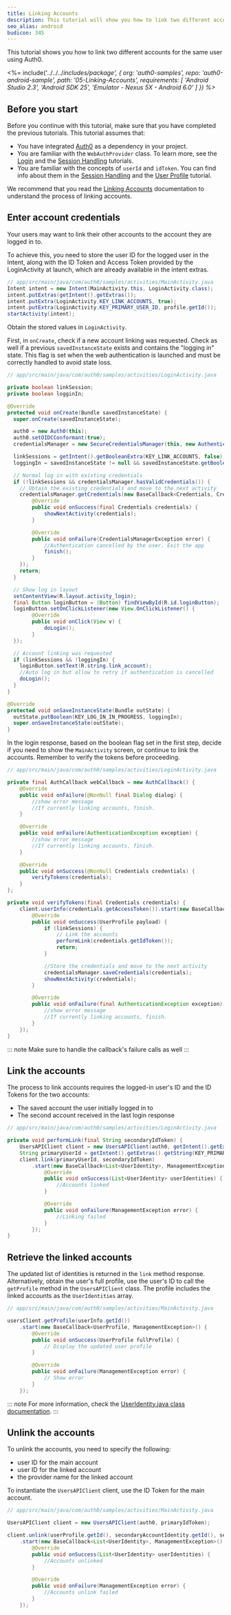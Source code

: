 ```yaml
---
title: Linking Accounts
description: This tutorial will show you how to link two different accounts for the same user.
seo_alias: android
budicon: 345
---
```


This tutorial shows you how to link two different accounts for the same user using Auth0.

<%= include('../../../_includes/_package', {
  org: 'auth0-samples',
  repo: 'auth0-android-sample',
  path: '05-Linking-Accounts',
  requirements: [
    'Android Studio 2.3',
    'Android SDK 25',
    'Emulator - Nexus 5X - Android 6.0'
  ]
}) %>__

## Before you start

Before you continue with this tutorial, make sure that you have completed the previous tutorials. This tutorial assumes that:
* You have integrated [Auth0](https://github.com/auth0/Auth0.Android) as a dependency in your project.
* You are familiar with the `WebAuthProvider` class. To learn more, see the [Login](/quickstart/native/android/00-login) and the [Session Handling](/quickstart/native/android/03-session-handling) tutorials.
* You are familiar with the concepts of `userId` and `idToken`. You can find info about them in the [Session Handling](/quickstart/native/android/03-session-handling) and the [User Profile](/quickstart/native/android/04-user-profile) tutorial.

We recommend that you read the [Linking Accounts](/link-accounts) documentation to understand the process of linking accounts.

## Enter account credentials

Your users may want to link their other accounts to the account they are logged in to.

To achieve this, you need to store the user ID for the logged user in the Intent, along with the ID Token and Access Token provided by the LoginActivity at launch, which are already available in the intent extras. 

```java
// app/src/main/java/com/auth0/samples/activities/MainActivity.java
Intent intent = new Intent(MainActivity.this, LoginActivity.class);        
intent.putExtras(getIntent().getExtras());
intent.putExtra(LoginActivity.KEY_LINK_ACCOUNTS, true);
intent.putExtra(LoginActivity.KEY_PRIMARY_USER_ID, profile.getId());
startActivity(intent);
```

Obtain the stored values in `LoginActivity`.

First, in `onCreate`, check if a new account linking was requested. Check as well if a previous `savedInstanceState` exists and contains the "logging in" state. This flag is set when the web authentication is launched and must be correctly handled to avoid state loss.

```java
// app/src/main/java/com/auth0/samples/activities/LoginActivity.java

private boolean linkSession;
private boolean logginIn;

@Override
protected void onCreate(Bundle savedInstanceState) {
  super.onCreate(savedInstanceState);

  auth0 = new Auth0(this);
  auth0.setOIDCConformant(true);
  credentialsManager = new SecureCredentialsManager(this, new AuthenticationAPIClient(auth0), new SharedPreferencesStorage(this));

  linkSessions = getIntent().getBooleanExtra(KEY_LINK_ACCOUNTS, false);
  loggingIn = savedInstanceState != null && savedInstanceState.getBoolean(KEY_LOG_IN_IN_PROGRESS, false);

  // Normal log in with existing credentials
  if (!linkSessions && credentialsManager.hasValidCredentials()) {
    // Obtain the existing credentials and move to the next activity
    credentialsManager.getCredentials(new BaseCallback<Credentials, CredentialsManagerException>() {
        @Override
        public void onSuccess(final Credentials credentials) {
            showNextActivity(credentials);
        }

        @Override
        public void onFailure(CredentialsManagerException error) {
            //Authentication cancelled by the user. Exit the app
            finish();
        }
    });
    return;
  }

  // Show log in layout
  setContentView(R.layout.activity_login);
  final Button loginButton = (Button) findViewById(R.id.loginButton); 
  loginButton.setOnClickListener(new View.OnClickListener() {
        @Override
        public void onClick(View v) {
            doLogin();
        }
  });

  // Account linking was requested
  if (linkSessions && !loggingIn) {
    loginButton.setText(R.string.link_account);
    //Auto log in but allow to retry if authentication is cancelled
    doLogin();
  }
}

@Override
protected void onSaveInstanceState(Bundle outState) {
  outState.putBoolean(KEY_LOG_IN_IN_PROGRESS, loggingIn);
  super.onSaveInstanceState(outState);
}
```

In the login response, based on the boolean flag set in the first step, decide if you need to show the `MainActivity` screen, or continue to link the accounts. Remember to verify the tokens before proceeding.

```java
// app/src/main/java/com/auth0/samples/activities/LoginActivity.java

private final AuthCallback webCallback = new AuthCallback() {
    @Override
    public void onFailure(@NonNull final Dialog dialog) {
        //show error message 
        //If currently linking accounts, finish.
    }

    @Override
    public void onFailure(AuthenticationException exception) {
        //show error message 
        //If currently linking accounts, finish.
    }

    @Override
    public void onSuccess(@NonNull Credentials credentials) {
        verifyTokens(credentials);
    }
};

private void verifyTokens(final Credentials credentials) {
    client.userInfo(credentials.getAccessToken()).start(new BaseCallback<UserProfile, AuthenticationException>() {
        @Override
        public void onSuccess(UserProfile payload) {
            if (linkSessions) {
                // Link the accounts
                performLink(credentials.getIdToken());
                return;
            }

            //Store the credentials and move to the next activity
            credentialsManager.saveCredentials(credentials);
            showNextActivity(credentials);
        }

        @Override
        public void onFailure(final AuthenticationException exception) {
            //show error message 
            //If currently linking accounts, finish.
        }
    });
}
```

::: note
Make sure to handle the callback's failure calls as well
:::

## Link the accounts

The process to link accounts requires the logged-in user's ID and the ID Tokens for the two accounts:
* The saved account the user initially logged in to
* The second account received in the last login response

```java
// app/src/main/java/com/auth0/samples/activities/LoginActivity.java

private void performLink(final String secondaryIdToken) {
    UsersAPIClient client = new UsersAPIClient(auth0, getIntent().getExtras().getString(KEY_ID_TOKEN));
    String primaryUserId = getIntent().getExtras().getString(KEY_PRIMARY_USER_ID);
    client.link(primaryUserId, secondaryIdToken)
        .start(new BaseCallback<List<UserIdentity>, ManagementException>() {
            @Override
            public void onSuccess(List<UserIdentity> userIdentities) {
                //Accounts linked
            }

            @Override
            public void onFailure(ManagementException error) {
                //Linking failed
            }
        });
}
```

## Retrieve the linked accounts

The updated list of identities is returned in the `link` method response. Alternatively, obtain the user's full profile, use the user's ID to call the `getProfile` method in the `UsersAPIClient` class. The profile includes the linked accounts as the `UserIdentities` array.

```java
// app/src/main/java/com/auth0/samples/activities/MainActivity.java

usersClient.getProfile(userInfo.getId())
    .start(new BaseCallback<UserProfile, ManagementException>() {
        @Override
        public void onSuccess(UserProfile fullProfile) {
            // Display the updated user profile
        }

        @Override
        public void onFailure(ManagementException error) {
            // Show error
        }
    });
```

::: note
For more information, check the [UserIdentity.java class documentation](https://github.com/auth0/Auth0.Android/blob/master/auth0/src/main/java/com/auth0/android/result/UserIdentity.java).
:::

## Unlink the accounts

To unlink the accounts, you need to specify the following:

* user ID for the main account
* user ID for the linked account
* the provider name for the linked account

To instantiate the `UsersAPIClient` client, use the ID Token for the main account.

```java
// app/src/main/java/com/auth0/samples/activities/MainActivity.java

UsersAPIClient client = new UsersAPIClient(auth0, primaryIdToken);

client.unlink(userProfile.getId(), secondaryAccountIdentity.getId(), secondaryAccountIdentity.getProvider())
    .start(new BaseCallback<List<UserIdentity>, ManagementException>() {
        @Override
        public void onSuccess(List<UserIdentity> userIdentities) {
            //Accounts unlinked
        }

        @Override
        public void onFailure(ManagementException error) {
            //Accounts unlink failed
        }
    });
```
